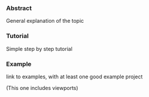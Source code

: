 ### Abstract

General explanation of the topic

### Tutorial

Simple step by step tutorial

### Example

link to examples, with at least one good example project


(This one includes viewports)
